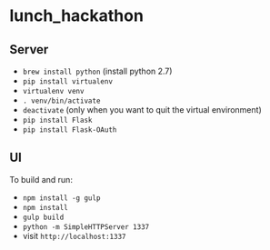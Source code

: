 # lunch_hackathon

## Server
- `brew install python` (install python 2.7)
- `pip install virtualenv`
- `virtualenv venv`
- `. venv/bin/activate`
- `deactivate` (only when you want to quit the virtual environment)
- `pip install Flask`
- `pip install Flask-OAuth`

## UI

To build and run:

- `npm install -g gulp`
- `npm install`
- `gulp build`
- `python -m SimpleHTTPServer 1337`
- visit `http://localhost:1337`

